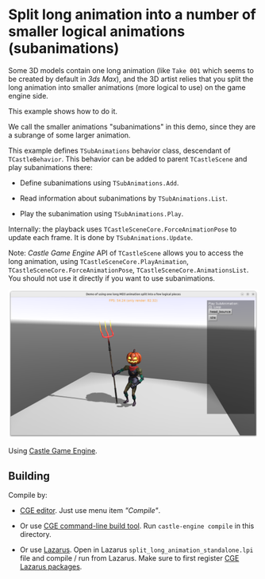 # Split long animation into a number of smaller logical animations (subanimations)

Some 3D models contain one long animation (like `Take 001` which seems to be created by default in _3ds Max_), and the 3D artist relies that you split the long animation into smaller animations (more logical to use) on the game engine side.

This example shows how to do it.

We call the smaller animations "subanimations" in this demo, since they are a subrange of some larger animation.

This example defines `TSubAnimations` behavior class, descendant of `TCastleBehavior`. This behavior can be added to parent `TCastleScene` and play subanimations there:

- Define subanimations using `TSubAnimations.Add`.

- Read information about subanimations by `TSubAnimations.List`.

- Play the subanimation using `TSubAnimations.Play`.

Internally: the playback uses `TCastleSceneCore.ForceAnimationPose` to update each frame. It is done by `TSubAnimations.Update`.

Note: _Castle Game Engine_ API of `TCastleScene` allows you to access the long animation, using `TCastleSceneCore.PlayAnimation`, `TCastleSceneCore.ForceAnimationPose`, `TCastleSceneCore.AnimationsList`. You should not use it directly if you want to use subanimations.

![Screenshot](screenshot.png)

Using [Castle Game Engine](https://castle-engine.io/).

## Building

Compile by:

- [CGE editor](https://castle-engine.io/manual_editor.php). Just use menu item _"Compile"_.

- Or use [CGE command-line build tool](https://castle-engine.io/build_tool). Run `castle-engine compile` in this directory.

- Or use [Lazarus](https://www.lazarus-ide.org/). Open in Lazarus `split_long_animation_standalone.lpi` file and compile / run from Lazarus. Make sure to first register [CGE Lazarus packages](https://castle-engine.io/documentation.php).

